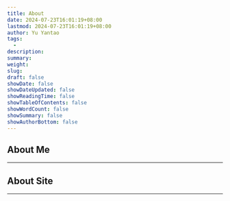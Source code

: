 ```yaml
---
title: About
date: 2024-07-23T16:01:19+08:00
lastmod: 2024-07-23T16:01:19+08:00
author: Yu Yantao
tags:
  -
description:
summary:
weight:
slug:
draft: false
showDate: false
showDateUpdated: false
showReadingTime: false
showTableOfContents: false
showWordCount: false
showSummary: false
showAuthorBottom: false
---
```


## About Me 

---


## About Site

---
